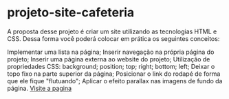 # projeto-site-cafeteria
A proposta desse projeto é criar um site utilizando as tecnologias HTML e CSS. 
Dessa forma você poderá colocar em prática os seguintes conceitos:

Implementar uma lista na página;
Inserir navegação na própria página do projeto;
Inserir uma página externa ao website do projeto;
Utilização de propriedades CSS:
background;
position;
top;
right;
bottom;
left;
Deixar o topo fixo na parte superior da página;
Posicionar o link do rodapé de forma que ele fique "flutuando";
Aplicar o efeito parallax nas imagens de fundo da página. [Visite a pagina](https://mecaflavio.github.io/projeto-site-cafeteria/)
